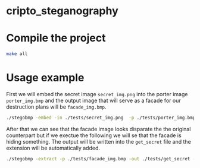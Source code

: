 # cripto_steganography

# Compile the project

```sh {"id":"01JA3VGPSHQWK1WT026B2474MV"}
make all
```

# Usage example

First we will embed the secret image `secret_img.png` into the porter image `porter_img.bmp` and the output image that will serve as a facade for our destruction plans will be `facade_img.bmp`.

```sh {"id":"01JA3VH2E57SH82R7WBAG1AJ72"}
./stegobmp -embed -in ./tests/secret_img.png  -p ./tests/porter_img.bmp  -out ./tests/facade_img.bmp -steg LSB1 -a 3des -m cbc -pass "secretpassword"
```

After that we can see that the facade image looks disparate the the original counterpart but if we exectue the following we will se that the facade is hiding something. The output will be written into the `get_secret` file and the extension will be automatically added.

```sh {"id":"01JA3VHH590YV1Z54R845G7F4V"}
./stegobmp -extract -p ./tests/facade_img.bmp -out ./tests/get_secret -steg LSB1 -a 3des -m cbc -pass "secretpassword"
```
